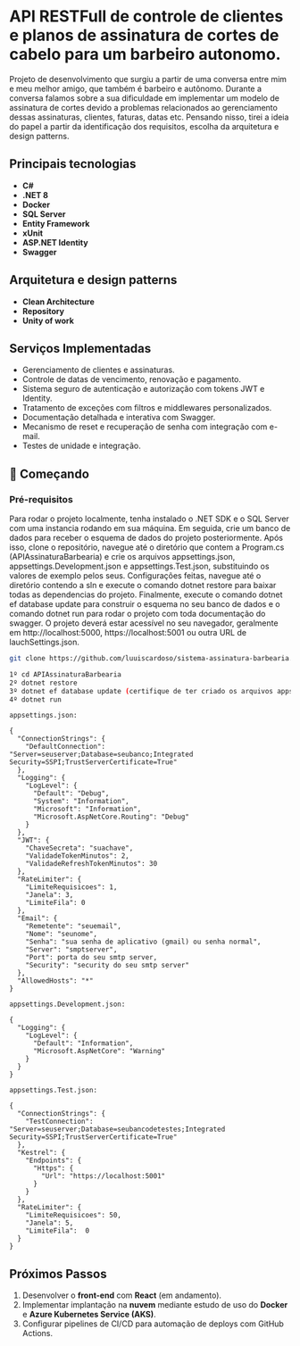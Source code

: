 #  API RESTFull de controle de clientes e planos de assinatura de cortes de cabelo para um barbeiro autonomo.  

Projeto de desenvolvimento que surgiu a partir de uma conversa entre mim e meu melhor amigo, que também é barbeiro e autônomo. Durante a conversa falamos sobre a sua dificuldade em implementar um modelo de assinatura de cortes devido a problemas relacionados ao gerenciamento dessas assinaturas, clientes, faturas, datas etc. Pensando nisso, tirei a ideia do papel a partir da identificação dos requisitos, escolha da arquitetura e design patterns.   

## Principais tecnologias

- **C#**
- **.NET 8**
- **Docker**
- **SQL Server**
- **Entity Framework**
- **xUnit**
- **ASP.NET Identity**
- **Swagger**

## Arquitetura e design patterns
- **Clean Architecture** 
- **Repository** 
- **Unity of work** 

## Serviços Implementadas  

- Gerenciamento de clientes e assinaturas.  
- Controle de datas de vencimento, renovação e pagamento.  
- Sistema seguro de autenticação e autorização com tokens JWT e Identity.  
- Tratamento de exceções com filtros e middlewares personalizados.  
- Documentação detalhada e interativa com Swagger.
- Mecanismo de reset e recuperação de senha com integração com e-mail.
- Testes de unidade e integração.

## 🚀 Começando
### Pré-requisitos

Para rodar o projeto localmente, tenha instalado o .NET SDK e o SQL Server com uma instancia rodando em sua máquina. Em seguida, crie um banco de dados para receber o esquema de dados do projeto posteriormente. Após isso, clone o repositório, navegue até o diretório que contem a Program.cs (APIAssinaturaBarbearia) e crie os arquivos appsettings.json, appsettings.Development.json e appsettings.Test.json, substituindo os valores de exemplo pelos seus. Configurações feitas, navegue até o diretório contendo a sln e execute o comando dotnet restore para baixar todas as dependencias do projeto. Finalmente, execute o comando dotnet ef database update para construir o esquema no seu banco de dados e o comando dotnet run para rodar o projeto com toda documentação do swagger. O projeto deverá estar acessível no seu navegador, geralmente em http://localhost:5000, https://localhost:5001 ou outra URL de lauchSettings.json.

```bash
git clone https://github.com/luuiscardoso/sistema-assinatura-barbearia.git
```

```bash
1º cd APIAssinaturaBarbearia
2º dotnet restore
3º dotnet ef database update (certifique de ter criado os arquivos appsettings antes)
4º dotnet run
```

```
appsettings.json:

{
  "ConnectionStrings": {
    "DefaultConnection": "Server=seuserver;Database=seubanco;Integrated Security=SSPI;TrustServerCertificate=True"
  },
  "Logging": {
    "LogLevel": {
      "Default": "Debug",
      "System": "Information",
      "Microsoft": "Information",
      "Microsoft.AspNetCore.Routing": "Debug"
    }
  },
  "JWT": {
    "ChaveSecreta": "suachave",
    "ValidadeTokenMinutos": 2,
    "ValidadeRefreshTokenMinutos": 30
  },
  "RateLimiter": {
    "LimiteRequisicoes": 1,
    "Janela": 3,
    "LimiteFila": 0
  },
  "Email": {
    "Remetente": "seuemail",
    "Nome": "seunome",
    "Senha": "sua senha de aplicativo (gmail) ou senha normal",
    "Server": "smptserver",
    "Port": porta do seu smtp server,
    "Security": "security do seu smtp server"
  },
  "AllowedHosts": "*"
}

appsettings.Development.json:

{
  "Logging": {
    "LogLevel": {
      "Default": "Information",
      "Microsoft.AspNetCore": "Warning"
    }
  }
}

appsettings.Test.json:

{
  "ConnectionStrings": {
    "TestConnection": "Server=seuserver;Database=seubancodetestes;Integrated Security=SSPI;TrustServerCertificate=True"
  },
  "Kestrel": {
    "Endpoints": {
      "Https": {
        "Url": "https://localhost:5001"
      }
    }
  },
  "RateLimiter": {
    "LimiteRequisicoes": 50,
    "Janela": 5,
    "LimiteFila":  0
  }
}
```

## Próximos Passos 

1. Desenvolver o **front-end** com **React** (em andamento).   
2. Implementar implantação na **nuvem** mediante estudo de uso do **Docker** e **Azure Kubernetes Service (AKS)**.  
3. Configurar pipelines de CI/CD para automação de deploys com GitHub Actions.  

